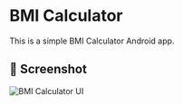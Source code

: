 # BMI Calculator

This is a simple BMI Calculator Android app.

## 📸 Screenshot
![BMI Calculator UI]([[images/screenshot.png](https://github.com/KMSiam/BMI-Calculator/blob/eee497afbd62a8518de4bb5a67b347b892b3b9fa/Screenshot%20from%202025-07-12%2022-20-00.png](https://github.com/KMSiam/BMI-Calculator/blob/main/Screenshot%20from%202025-07-12%2022-20-00.png?raw=true)))
